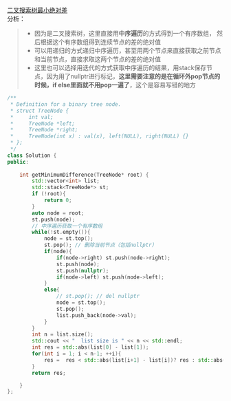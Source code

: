 [二叉搜索树最小绝对差](https://leetcode-cn.com/problems/minimum-absolute-difference-in-bst/)    
分析：    
> * 因为是二叉搜索树，这里直接用**中序遍历**的方式得到一个有序数组， 然后根据这个有序数组得到连续节点的差的绝对值
> * 可以用递归的方式递归中序遍历，甚至用两个节点来直接获取之前节点和当前节点，直接求取这两个节点的差的绝对值
> * 这里也可以选择用迭代的方式获取中序遍历的结果，用stack保存节点，因为用了nullptr进行标记，**这里需要注意的是在循环外pop节点的时候，if else里面就不用pop一遍了**，这个是容易写错的地方    
```C++
/**
 * Definition for a binary tree node.
 * struct TreeNode {
 *     int val;
 *     TreeNode *left;
 *     TreeNode *right;
 *     TreeNode(int x) : val(x), left(NULL), right(NULL) {}
 * };
 */
class Solution {
public:
    
    int getMinimumDifference(TreeNode* root) {
        std::vector<int> list;
        std::stack<TreeNode*> st;
        if (!root){
            return 0;
        }
        auto node = root;
        st.push(node);
        // 中序遍历获取一个有序数组
        while(!st.empty()){
            node = st.top();
            st.pop(); // 删除当前节点（包括nullptr）
            if(node){
                if(node->right) st.push(node->right);
                st.push(node);
                st.push(nullptr);
                if(node->left) st.push(node->left);
            }
            else{
                // st.pop(); // del nullptr
                node = st.top();
                st.pop();
                list.push_back(node->val);
            }
        }
        int n = list.size();
        std::cout << "  list size is " << n << std::endl;
        int res = std::abs(list[0] - list[1]);
        for(int i = 1; i < n-1; ++i){
            res =  res < std::abs(list[i+1] - list[i])? res : std::abs(list[i+1] - list[i]);
        }
        return res;

    }
};
```
